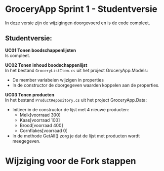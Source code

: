 # GroceryApp Sprint 1 - Studentversie  
In deze versie zijn de wijzigingen doorgevoerd en is de code compleet.  

## Studentversie:  
**UC01 Tonen boodschappenlijsten**  
Is compleet.

**UC02 Tonen inhoud boodschappenlijst**   
In het bestand `GroceryListItem.cs` uit het project GroceryApp.Models:
- De member variabelen wijzigen in properties
- In de constructor de doorgegeven waarden koppelen aan de properties.

**UC03 Tonen producten**  
In het bestand `ProductRepository.cs` uit het project GroceryApp.Data:
- Initieer in de constructor de lijst met 4 nieuwe producten:  
  - Melk[voorraad 300]
  - Kaas[voorraad 100]
  - Brood[voorraad 400]
  - Cornflakes[voorraad 0]
- In de methode GetAll() zorg je dat de lijst met producten wordt meegegeven.
# Wijziging voor de Fork stappen